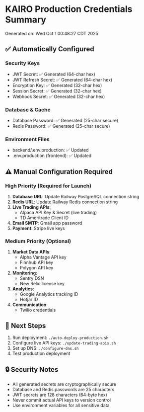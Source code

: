 # KAIRO Production Credentials Summary

Generated on: Wed Oct  1 00:48:27 CDT 2025

## ✅ Automatically Configured

### Security Keys
- JWT Secret: ✅ Generated (64-char hex)
- JWT Refresh Secret: ✅ Generated (64-char hex)
- Encryption Key: ✅ Generated (32-char hex)
- Session Secret: ✅ Generated (32-char hex)
- Webhook Secret: ✅ Generated (32-char hex)

### Database & Cache
- Database Password: ✅ Generated (25-char secure)
- Redis Password: ✅ Generated (25-char secure)

### Environment Files
- backend/.env.production: ✅ Updated
- .env.production (frontend): ✅ Updated

## ⚠️ Manual Configuration Required

### High Priority (Required for Launch)
1. **Database URL**: Update Railway PostgreSQL connection string
2. **Redis URL**: Update Railway Redis connection string
3. **Live Trading APIs**:
   - Alpaca API Key & Secret (live trading)
   - TD Ameritrade Client ID
4. **Email SMTP**: Gmail app password
5. **Payment**: Stripe live keys

### Medium Priority (Optional)
1. **Market Data APIs**:
   - Alpha Vantage API key
   - Finnhub API key
   - Polygon API key
2. **Monitoring**:
   - Sentry DSN
   - New Relic license key
3. **Analytics**:
   - Google Analytics tracking ID
   - Hotjar ID
4. **Communication**:
   - Twilio credentials

## 🚀 Next Steps

1. Run deployment: `./auto-deploy-production.sh`
2. Configure live API keys: `./update-trading-apis.sh`
3. Set up DNS: `./configure-dns.sh`
4. Test production deployment

## 🔒 Security Notes

- All generated secrets are cryptographically secure
- Database and Redis passwords are 25 characters
- JWT secrets are 128 characters (64-byte hex)
- Never commit actual API keys to version control
- Use environment variables for all sensitive data

